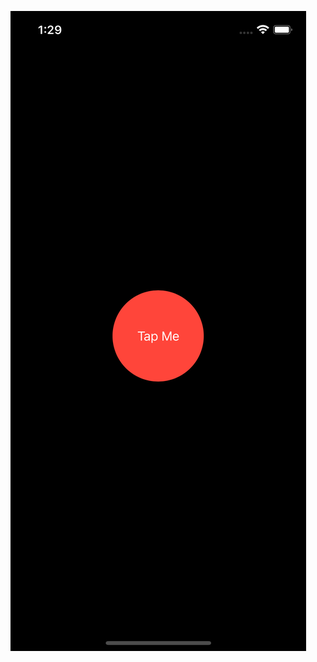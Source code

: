 ![alt text](https://github.com/eertekin99/100-Days-of-SwiftUI/blob/master/Animations/Screenshots/Animation1.png)
